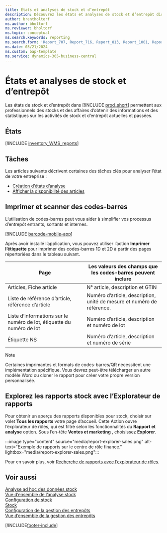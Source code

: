 ```yaml
---
title: États et analyses de stock et d’entrepôt
description: Découvrez les états et analyses de stock et d’entrepôt disponibles dans la version standard de Business Central afin que vous puissiez suivre votre activité.
author: brentholtorf
ms.author: bholtorf
ms.reviewer: bholtorf
ms.topic: conceptual
ms.search.keywords: reporting
ms.search.form: 'Report_707, Report_716, Report_813, Report_1001, Report_5807, Report_5808, Report_5809, Report_7313, Report_7319, Report_7320'
ms.date: 03/21/2024
ms.custom: bap-template
ms.service: dynamics-365-business-central
---
```

# États et analyses de stock et d’entrepôt

Les états de stock et d’entrepôt dans [!INCLUDE [prod_short](includes/prod_short.md)] permettent aux professionnels des stocks et des affaires d’obtenir des informations et des statistiques sur les activités de stock et d’entrepôt actuelles et passées.  

## États

[!INCLUDE [inventory_WMS_reports](includes/inventory-WMS-reports-include.md)]

## Tâches

Les articles suivants décrivent certaines des tâches clés pour analyser l’état de votre entreprise :

* [Création d’états d’analyse](bi-how-create-analysis-views-reports.md)  
* [Afficher la disponibilité des articles](inventory-how-availability-overview.md)

## Imprimer et scanner des codes-barres

L’utilisation de codes-barres peut vous aider à simplifier vos processus d’entrepôt entrants, sortants et internes. 

[!INCLUDE [barcode-mobile-app](includes/barcode-mobile-app.md)]

Après avoir installé l’application, vous pouvez utiliser l’action **Imprimer l’étiquette** pour imprimer des codes-barres 1D et 2D à partir des pages répertoriées dans le tableau suivant.

|Page  |Les valeurs des champs que les codes-barres peuvent inclure  |
|---------|---------|
|Articles, Fiche article     |N° article, description et GTIN         |
|Liste de référence d’article, référence d’article     |Numéro d’article, description, unité de mesure et numéro de référence.         |
|Liste d’informations sur le numéro de lot, étiquette du numéro de lot     |Numéro d’article, description et numéro de lot       |
|Étiquette NS     |Numéro d’article, description et numéro de série         |

> [!NOTE]
> Certaines imprimantes et formats de codes-barres/QR nécessitent une implémentation spécifique. Vous devrez peut-être télécharger un autre modèle Word ou cloner le rapport pour créer votre propre version personnalisée.


## Explorez les rapports stock avec l’Explorateur de rapports

Pour obtenir un aperçu des rapports disponibles pour stock, choisir sur volet **Tous les rapports** votre page d’accueil. Cette Action ouvre l’explorateur de rôles, qui est filtré selon les fonctionnalités du **Rapport et analyse** option. Sous l’en-tête **Ventes et marketing** , choisissez **Explorer**.

:::image type="content" source="media/report-explorer-sales.png" alt-text="Exemple de rapports sur le centre de rôle finance." lightbox="media/report-explorer-sales.png":::

Pour en savoir plus, voir [Recherche de rapports avec l’explorateur de rôles](ui-role-explorer.md).


## Voir aussi

[Analyse ad hoc des données stock](ad-hoc-analysis-inventory.md)  
[Vue d’ensemble de l’analyse stock](inventory-analytics-overview.md)   
[Configuration de stock](inventory-setup-inventory.md)  
[Stock](inventory-manage-inventory.md)  
[Configuration de la gestion des entrepôts](warehouse-setup-warehouse.md)  
[Vue d’ensemble de la gestion des entrepôts](design-details-warehouse-management.md)

[!INCLUDE[footer-include](includes/footer-banner.md)]
